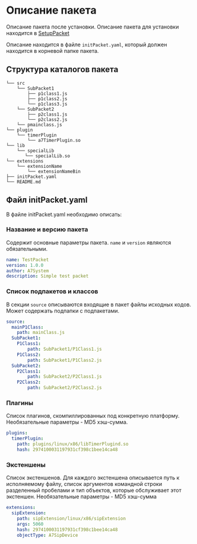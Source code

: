 # Описание пакета 

Описание пакета после установки. Описание пакета для установки находится в [SetupPacket](./SetupPacket.md)

Описание находится в файле `initPacket.yaml`, который должен находится в корневой папке пакета.

## Структура каталогов пакета


```
└── src
    └── SubPacket1
        ├── p1class1.js
        ├── p1class2.js
        └── p1class3.js
    └── SubPacket2
        ├── p2class1.js
        └── p2class2.js
    └── pmainclass.js
└── plugin
    └── timerPlugin
        └── a7TimerPlugin.so
└── lib
    └── specialLib
       └── specialLib.so            
└── extensions
    └── extensionName
        └── extensionNameBin
├── initPacket.yaml
└── README.md
```



## Файл initPacket.yaml

В файле initPacket.yaml необходимо описать:

### Название и версию пакета

Содержит основные параметры пакета. 
`name` и `version` являются обязательными.

```YAML
name: TestPacket
version: 1.0.0
author: A7System
description: Simple test packet 
```

### Список подпакетов и классов

В секции `source` описываются входящие в пакет файлы исходных кодов. 
Может содержать подпапки с подпакетами.

```YAML
source:
  mainP1Class:
    path: mainClass.js
  SubPacket1:
    P1Class1:
        path: SubPacket1/P1Class1.js
    P1Class2:
        path: SubPacket1/P1Class2.js
  SubPacket2:
    P2Class1:
        path: SubPacket2/P2Class1.js
    P2Class2:
        path: SubPacket2/P2Class2.js
```


### Плагины

Список плагинов, скомпиллированных под конкретную платформу.
Необязательные параметры - MD5 хэш-сумма.

```YAML
plugins:
  timerPlugin:
    path: plugins/linux/x86/libTimerPlugind.so
    hash: 2974100031197931cf398c1bee14ca48

```



### Экстеншены

Список экстеншенов.
Для каждого экстеншена описывается путь к исполняемому файлу, список аргументов командной строки разделенный пробелами и тип объектов, которые обслуживает этот экстеншен. Необязательные параметры - MD5 хэш-сумма

```YAML
extensions:
  sipExtension:
    path: sipExtension/linux/x86/sipExtension
    args: 5060 
    hash: 2974100031197931cf398c1bee14ca48
    objectType: A7SipDevice
```


